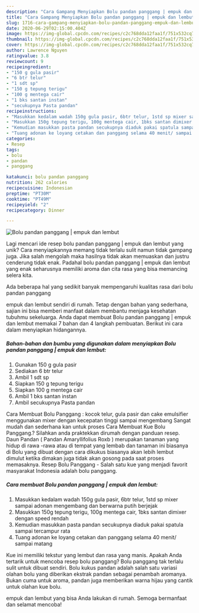 ```yaml
---
description: "Cara Gampang Menyiapkan Bolu pandan panggang | empuk dan lembut, Bisa Manjain Lidah"
title: "Cara Gampang Menyiapkan Bolu pandan panggang | empuk dan lembut, Bisa Manjain Lidah"
slug: 1716-cara-gampang-menyiapkan-bolu-pandan-panggang-empuk-dan-lembut-bisa-manjain-lidah
date: 2020-06-29T02:15:00.404Z
image: https://img-global.cpcdn.com/recipes/c2c768dda12faa1f/751x532cq70/bolu-pandan-panggang-empuk-dan-lembut-foto-resep-utama.jpg
thumbnail: https://img-global.cpcdn.com/recipes/c2c768dda12faa1f/751x532cq70/bolu-pandan-panggang-empuk-dan-lembut-foto-resep-utama.jpg
cover: https://img-global.cpcdn.com/recipes/c2c768dda12faa1f/751x532cq70/bolu-pandan-panggang-empuk-dan-lembut-foto-resep-utama.jpg
author: Lawrence Nguyen
ratingvalue: 3.8
reviewcount: 9
recipeingredient:
- "150 g gula pasir"
- "6 btr telur"
- "1 sdt sp"
- "150 g tepung terigu"
- "100 g mentega cair"
- "1 bks santan instan"
- "secukupnya Pasta pandan"
recipeinstructions:
- "Masukkan kedalam wadah 150g gula pasir, 6btr telur, 1std sp mixer sampai adonan mengembang dan berwarna putih berjejak"
- "Masukkan 150g tepung terigu, 100g mentega cair, 1bks santan dimixer dengan speed rendah"
- "Kemudian masukkan pasta pandan secukupnya diaduk pakai spatula sampai tercampur rata"
- "Tuang adonan ke loyang cetakan dan panggang selama 40 menit/ sampai matang"
categories:
- Resep
tags:
- bolu
- pandan
- panggang

katakunci: bolu pandan panggang 
nutrition: 262 calories
recipecuisine: Indonesian
preptime: "PT30M"
cooktime: "PT49M"
recipeyield: "2"
recipecategory: Dinner

---
```



![Bolu pandan panggang | empuk dan lembut](https://img-global.cpcdn.com/recipes/c2c768dda12faa1f/751x532cq70/bolu-pandan-panggang-empuk-dan-lembut-foto-resep-utama.jpg)

Lagi mencari ide resep bolu pandan panggang | empuk dan lembut yang unik? Cara menyiapkannya memang tidak terlalu sulit namun tidak gampang juga. Jika salah mengolah maka hasilnya tidak akan memuaskan dan justru cenderung tidak enak. Padahal bolu pandan panggang | empuk dan lembut yang enak seharusnya memiliki aroma dan cita rasa yang bisa memancing selera kita.

Ada beberapa hal yang sedikit banyak mempengaruhi kualitas rasa dari bolu pandan panggang 

 empuk dan lembut sendiri di rumah. Tetap dengan bahan yang sederhana, sajian ini bisa memberi manfaat dalam membantu menjaga kesehatan tubuhmu sekeluarga. Anda dapat membuat Bolu pandan panggang | empuk dan lembut memakai 7 bahan dan 4 langkah pembuatan. Berikut ini cara dalam menyiapkan hidangannya.

<!--inarticleads1-->

##### Bahan-bahan dan bumbu yang digunakan dalam menyiapkan Bolu pandan panggang | empuk dan lembut:

1. Gunakan 150 g gula pasir
1. Sediakan 6 btr telur
1. Ambil 1 sdt sp
1. Siapkan 150 g tepung terigu
1. Siapkan 100 g mentega cair
1. Ambil 1 bks santan instan
1. Ambil secukupnya Pasta pandan


Cara Membuat Bolu Panggang : kocok telur, gula pasir dan cake emulsifier menggunakan mixer dengan kecepatan tinggi sampai mengembang Sangat mudah dan sederhana kan untuk proses Cara Membuat Kue Bolu Panggang.? Silahkan anda praktekkan dirumah dengan panduan resep. Daun Pandan ( Pandan Amaryllifolius Roxb ) merupakan tanaman yang hidup di rawa -rawa atau di tempat yang lembab dan tanaman ini biasanya di Bolu yang dibuat dengan cara dikukus biasanya akan lebih lembut dimulut ketika dimakan juga tidak akan gosong pada saat proses memasaknya. Resep Bolu Panggang - Salah satu kue yang menjadi favorit masyarakat Indonesia adalah bolu panggang. 

<!--inarticleads2-->

##### Cara membuat Bolu pandan panggang | empuk dan lembut:

1. Masukkan kedalam wadah 150g gula pasir, 6btr telur, 1std sp mixer sampai adonan mengembang dan berwarna putih berjejak
1. Masukkan 150g tepung terigu, 100g mentega cair, 1bks santan dimixer dengan speed rendah
1. Kemudian masukkan pasta pandan secukupnya diaduk pakai spatula sampai tercampur rata
1. Tuang adonan ke loyang cetakan dan panggang selama 40 menit/ sampai matang


Kue ini memiliki tekstur yang lembut dan rasa yang manis. Apakah Anda tertarik untuk mencoba resep bolu panggang? Bolu panggang tak terlalu sulit untuk dibuat sendiri. Bolu kukus pandan adalah salah satu variasi olahan bolu yang diberikan ekstrak pandan sebagai penambah aromanya. Bukan cuma untuk aroma, pandan juga memberikan warna hijau yang cantik untuk olahan kue bolu. 

 empuk dan lembut yang bisa Anda lakukan di rumah. Semoga bermanfaat dan selamat mencoba!
